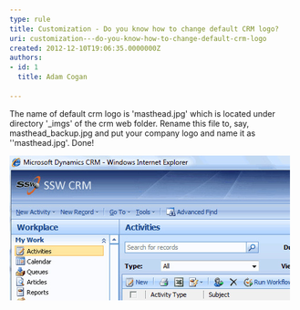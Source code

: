 ```yaml
---
type: rule
title: Customization - Do you know how to change default CRM logo?
uri: customization---do-you-know-how-to-change-default-crm-logo
created: 2012-12-10T19:06:35.0000000Z
authors:
- id: 1
  title: Adam Cogan

---
```


The name of default crm logo is 'masthead.jpg' which is located under directory           '\_imgs' of the crm web folder. Rename this file to, say, masthead\_backup.jpg and           put your company logo and name it as ''masthead.jpg'. Done!
 
![Change CRM company logo](CRM_ChangeLogo.jpg)
